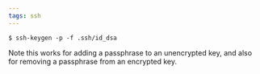 ```yaml
---
tags: ssh
---
```


```shell
$ ssh-keygen -p -f .ssh/id_dsa
```

Note this works for adding a passphrase to an unencrypted key, and also for removing a passphrase from an encrypted key.
